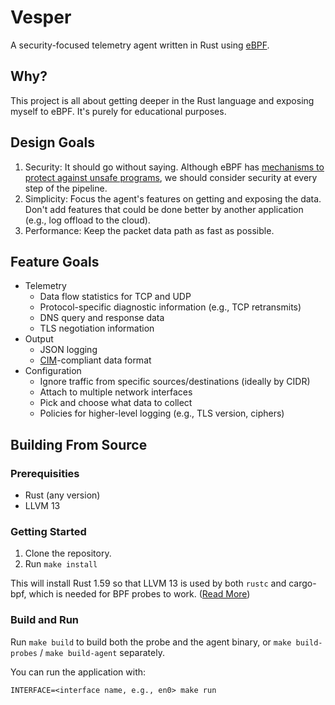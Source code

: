 # Vesper

A security-focused telemetry agent written in Rust using [eBPF](https://ebpf.io/).

## Why?

This project is all about getting deeper in the Rust language and exposing myself to eBPF. It's purely for educational purposes.

## Design Goals

1. Security: It should go without saying. Although eBPF has [mechanisms to protect against unsafe programs](https://ebpf.io/what-is-ebpf#verification), we should consider security at every step of the pipeline.
2. Simplicity: Focus the agent's features on getting and exposing the data. Don't add features that could be done better by another application (e.g., log offload to the cloud).
3. Performance: Keep the packet data path as fast as possible.

## Feature Goals

* Telemetry
  * Data flow statistics for TCP and UDP
  * Protocol-specific diagnostic information (e.g., TCP retransmits)
  * DNS query and response data 
  * TLS negotiation information
* Output
  * JSON logging
  * [CIM](https://www.dmtf.org/standards/cim)-compliant data format
* Configuration
  * Ignore traffic from specific sources/destinations (ideally by CIDR)
  * Attach to multiple network interfaces
  * Pick and choose what data to collect
  * Policies for higher-level logging (e.g., TLS version, ciphers)

## Building From Source

### Prerequisities

* Rust (any version)
* LLVM 13

### Getting Started

1. Clone the repository.
2. Run `make install`

This will install Rust 1.59 so that LLVM 13 is used by both `rustc` and cargo-bpf, which is needed for BPF probes to work. ([Read More](https://github.com/foniod/redbpf#valid-combinations-of-rust-and-llvm-versions))

### Build and Run

Run `make build` to build both the probe and the agent binary, or `make build-probes` / `make build-agent` separately.

You can run the application with:

```
INTERFACE=<interface name, e.g., en0> make run
```
